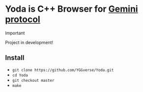 # Yoda is C++ Browser for [Gemini protocol](https://geminiprotocol.net)

> [!IMPORTANT]
> Project in development!
>

## Install

* `git clone https://github.com/YGGverse/Yoda.git`
* `cd Yoda`
* `git checkout master`
* `make`
